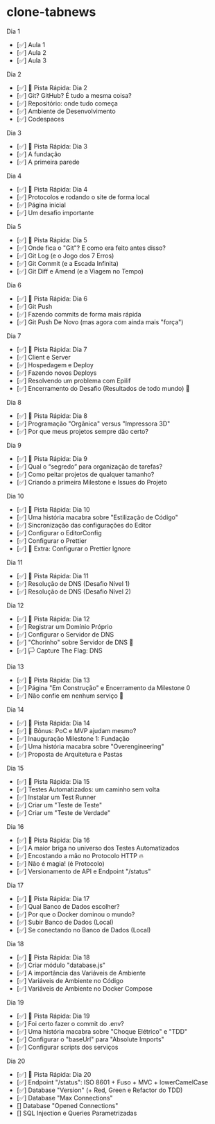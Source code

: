 # clone-tabnews

Dia 1

- [✅] Aula 1
- [✅] Aula 2
- [✅] Aula 3

Dia 2

- [✅] 🚗 Pista Rápida: Dia 2
- [✅] Git? GitHub? É tudo a mesma coisa?
- [✅] Repositório: onde tudo começa
- [✅] Ambiente de Desenvolvimento
- [✅] Codespaces

Dia 3

- [✅] 🚗 Pista Rápida: Dia 3
- [✅] A fundação
- [✅] A primeira parede

Dia 4

- [✅] 🚗 Pista Rápida: Dia 4
- [✅] Protocolos e rodando o site de forma local
- [✅] Página inicial
- [✅] Um desafio importante

Dia 5

- [✅] 🚗 Pista Rápida: Dia 5
- [✅] Onde fica o "Git"? E como era feito antes disso?
- [✅] Git Log (e o Jogo dos 7 Erros)
- [✅] Git Commit (e a Escada Infinita)
- [✅] Git Diff e Amend (e a Viagem no Tempo)

Dia 6

- [✅] 🚗 Pista Rápida: Dia 6
- [✅] Git Push
- [✅] Fazendo commits de forma mais rápida
- [✅] Git Push De Novo (mas agora com ainda mais "força")

Dia 7

- [✅] 🚗 Pista Rápida: Dia 7
- [✅] Client e Server
- [✅] Hospedagem e Deploy
- [✅] Fazendo novos Deploys
- [✅] Resolvendo um problema com Epilif
- [✅] Encerramento do Desafio (Resultados de todo mundo) 🎉

Dia 8

- [✅] 🚗 Pista Rápida: Dia 8
- [✅] Programação "Orgânica" versus "Impressora 3D"
- [✅] Por que meus projetos sempre dão certo?

Dia 9

- [✅] 🚗 Pista Rápida: Dia 9
- [✅] Qual o “segredo” para organização de tarefas?
- [✅] Como peitar projetos de qualquer tamanho?
- [✅] Criando a primeira Milestone e Issues do Projeto

Dia 10

- [✅] 🚗 Pista Rápida: Dia 10
- [✅] Uma história macabra sobre "Estilização de Código"
- [✅] Sincronização das configurações do Editor
- [✅] Configurar o EditorConfig
- [✅] Configurar o Prettier
- [✅] 🎁 Extra: Configurar o Prettier Ignore

Dia 11

- [✅] 🚗 Pista Rápida: Dia 11
- [✅] Resolução de DNS (Desafio Nível 1)
- [✅] Resolução de DNS (Desafio Nível 2)

Dia 12

- [✅] 🚗 Pista Rápida: Dia 12
- [✅] Registrar um Domínio Próprio
- [✅] Configurar o Servidor de DNS
- [✅] "Chorinho" sobre Servidor de DNS 💪
- [✅] 🏳️ Capture The Flag: DNS

Dia 13

- [✅] 🚗 Pista Rápida: Dia 13
- [✅] Página "Em Construção" e Encerramento da Milestone 0
- [✅] Não confie em nenhum serviço 🛑

Dia 14

- [✅] 🚗 Pista Rápida: Dia 14
- [✅] 🎁 Bônus: PoC e MVP ajudam mesmo?
- [✅] Inauguração Milestone 1: Fundação
- [✅] Uma história macabra sobre "Overengineering"
- [✅] Proposta de Arquitetura e Pastas

Dia 15

- [✅] 🚗 Pista Rápida: Dia 15
- [✅] Testes Automatizados: um caminho sem volta
- [✅] Instalar um Test Runner
- [✅] Criar um "Teste de Teste"
- [✅] Criar um "Teste de Verdade"

Dia 16

- [✅] 🚗 Pista Rápida: Dia 16
- [✅] A maior briga no universo dos Testes Automatizados
- [✅] Encostando a mão no Protocolo HTTP 🔥
- [✅] Não é magia! (é Protocolo)
- [✅] Versionamento de API e Endpoint "/status"

Dia 17

- [✅] 🚗 Pista Rápida: Dia 17
- [✅] Qual Banco de Dados escolher?
- [✅] Por que o Docker dominou o mundo?
- [✅] Subir Banco de Dados (Local)
- [✅] Se conectando no Banco de Dados (Local)

Dia 18

- [✅] 🚗 Pista Rápida: Dia 18
- [✅] Criar módulo "database.js"
- [✅] A importância das Variáveis de Ambiente
- [✅] Variáveis de Ambiente no Código
- [✅] Variáveis de Ambiente no Docker Compose

Dia 19

- [✅] 🚗 Pista Rápida: Dia 19
- [✅] Foi certo fazer o commit do .env?
- [✅] Uma história macabra sobre "Choque Elétrico" e "TDD"
- [✅] Configurar o "baseUrl" para "Absolute Imports"
- [✅] Configurar scripts dos serviços

Dia 20

- [✅] 🚗 Pista Rápida: Dia 20
- [✅] Endpoint "/status": ISO 8601 + Fuso + MVC + lowerCamelCase
- [✅] Database "Version" (+ Red, Green e Refactor do TDD)
- [✅] Database "Max Connections"
- [] Database "Opened Connections"
- [] SQL Injection e Queries Parametrizadas
